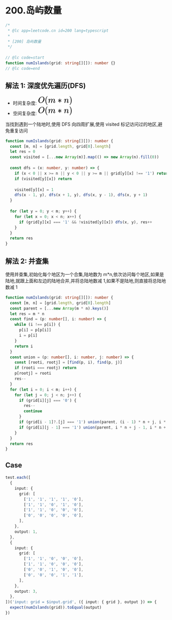 # 200.岛屿数量

```ts
/*
 * @lc app=leetcode.cn id=200 lang=typescript
 *
 * [200] 岛屿数量
 */

// @lc code=start
function numIslands(grid: string[][]): number {}
// @lc code=end
```

## 解法 1: 深度优先遍历(DFS)

- 时间复杂度: <!-- $O(m*n)$ --> <img style="transform: translateY(0.1em); background: white;" src="./svg/o-m-*-n.svg" alt="O(m*n)">
- 空间复杂度: <!-- $O(m*n)$ --> <img style="transform: translateY(0.1em); background: white;" src="./svg/o-m-*-n.svg" alt="O(m*n)">

当找到遇到一个陆地时,使用 DFS 向四周扩展,使用 visited 标记访问过的地区,避免重复访问

```ts
function numIslands(grid: string[][]): number {
  const [m, n] = [grid.length, grid[0].length]
  let res = 0
  const visited = [...new Array(m)].map(() => new Array(n).fill(0))

  const dfs = (x: number, y: number) => {
    if (x < 0 || x >= n || y < 0 || y >= m || grid[y][x] !== '1') return
    if (visited[y][x]) return

    visited[y][x] = 1
    dfs(x - 1, y), dfs(x + 1, y), dfs(x, y - 1), dfs(x, y + 1)
  }

  for (let y = 0; y < m; y++) {
    for (let x = 0; x < n; x++) {
      if (grid[y][x] === '1' && !visited[y][x]) dfs(x, y), res++
    }
  }
  return res
}
```

## 解法 2: 并查集

使用并查集,初始化每个地区为一个合集,陆地数为 m\*n,依次访问每个地区,如果是陆地,就跟上面和左边的陆地合并,并将总陆地数减 1,如果不是陆地,则直接将总陆地数减 1

```ts
function numIslands(grid: string[][]): number {
  const [m, n] = [grid.length, grid[0].length]
  const parent = [...new Array(m * n).keys()]
  let res = m * n
  const find = (p: number[], i: number) => {
    while (i !== p[i]) {
      p[i] = p[p[i]]
      i = p[i]
    }
    return i
  }
  const union = (p: number[], i: number, j: number) => {
    const [rooti, rootj] = [find(p, i), find(p, j)]
    if (rooti === rootj) return
    p[rootj] = rooti
    res--
  }
  for (let i = 0; i < m; i++) {
    for (let j = 0; j < n; j++) {
      if (grid[i][j] === '0') {
        res--
        continue
      }
      if (grid[i - 1]?.[j] === '1') union(parent, (i - 1) * n + j, i * n + j)
      if (grid[i][j - 1] === '1') union(parent, i * n + j - 1, i * n + j)
    }
  }
  return res
}
```

## Case

```ts
test.each([
  {
    input: {
      grid: [
        ['1', '1', '1', '1', '0'],
        ['1', '1', '0', '1', '0'],
        ['1', '1', '0', '0', '0'],
        ['0', '0', '0', '0', '0'],
      ],
    },
    output: 1,
  },
  {
    input: {
      grid: [
        ['1', '1', '0', '0', '0'],
        ['1', '1', '0', '0', '0'],
        ['0', '0', '1', '0', '0'],
        ['0', '0', '0', '1', '1'],
      ],
    },
    output: 3,
  },
])('input: grid = $input.grid', ({ input: { grid }, output }) => {
  expect(numIslands(grid)).toEqual(output)
})
```
